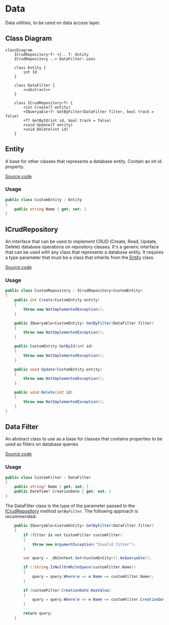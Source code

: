 ﻿# Data

Data utilities, to be used on data access layer.

## Class Diagram

```mermaid
classDiagram
    ICrudRepository~T~ <|.. T: Entity
    ICrudRepository ..> DataFilter: uses

    class Entity {
        int Id
    }

    class DataFilter {
        <<abstract>>
    }

    class ICrudRepository~T~ {
        +int Create(T entity)
        +IQueryable~T~ GetByFilter(DataFilter filter, bool track = false)
        +T? GetById(int id, bool track = false)
        +void Update(T entity)
        +void Delete(int id)
    }
```

## Entity

A base for other classes that represents a database entity. Contain an int id property.

[Source code](../src/ArturRios.Common.Data/Entity.cs)

### Usage

```csharp
public class CustomEntity : Entity
{
    public string Name { get; set; }
}
```

## ICrudRepository

An interface that can be used to implement CRUD (Create, Read, Update, Delete) database operations on repository classes.
It's a generic interface that can be used with any class that represents a database entity. It requires a type parameter that must be a class that inherits from the [Entity](#Entity) class.

[Source code](../src/ArturRios.Common.Data/Interfaces/ICrudRepository.cs)

### Usage

```csharp
public class CustomRepository : ICrudRepository<CustomEntity>
{
    public int Create(CustomEntity entity)
    {
        throw new NotImplementedException();
    }

    public IQueryable<CustomEntity> GetByFilter(DataFilter filter)
    {
        throw new NotImplementedException();
    }

    public CustomEntity GetById(int id)
    {
        throw new NotImplementedException();
    }

    public void Update(CustomEntity entity)
    {
        throw new NotImplementedException();
    }

    public void Delete(int id)
    {
        throw new NotImplementedException();
    }
}
```

## Data Filter

An abstract class to use as a base for classes that contains properties to be used as filters on database queries

[Source code](../src/ArturRios.Common.Data/DataFilter.cs)

### Usage

```csharp
public class CustomFilter : DataFilter
{
    public string? Name { get; set; }
    public DateTime? CreationDate { get; set; }
}
```

The DataFilter class is the type of the parameter passed to the [ICrudRepository](#ICrudRepository) method
`GetByFilter`. The following approach is recommended:

```csharp
    public IQueryable<CustomEntity> GetByFilter(DataFilter filter)
    {
        if (filter is not CustomFilter customFilter)
        {
            throw new ArgumentException("Invalid filter");
        }

        var query = _dbContext.Set<CustomEntity>().AsQueryable();

        if (!string.IsNullOrWhiteSpace(customFilter.Name))
        {
            query = query.Where(e => e.Name == customFilter.Name);
        }

        if (customFilter.CreationDate.HasValue)
        {
            query = query.Where(e => e.Name == customFilter.CreationDate);
        }

        return query;
    }
```
